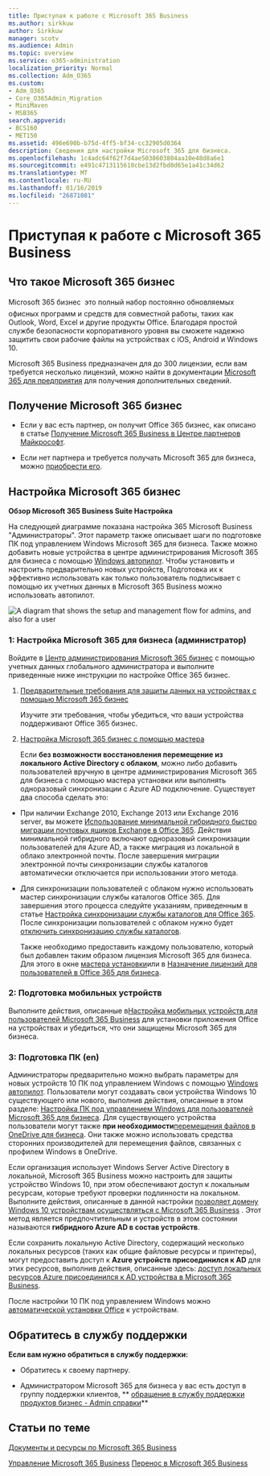 ```yaml
---
title: Приступая к работе с Microsoft 365 Business
ms.author: sirkkuw
author: Sirkkuw
manager: scotv
ms.audience: Admin
ms.topic: overview
ms.service: o365-administration
localization_priority: Normal
ms.collection: Adm_O365
ms.custom:
- Adm_O365
- Core_O365Admin_Migration
- MiniMaven
- MSB365
search.appverid:
- BCS160
- MET150
ms.assetid: 496e690b-b75d-4ff5-bf34-cc32905d0364
description: Сведения для настройки Microsoft 365 для бизнеса.
ms.openlocfilehash: 1c4adc64f62f7d4ae5038603804aa10e48d8a6e1
ms.sourcegitcommit: e491c4713115610cbe13d2fbd0d65e1a41c34d62
ms.translationtype: MT
ms.contentlocale: ru-RU
ms.lasthandoff: 01/16/2019
ms.locfileid: "26871081"
---
```

# <a name="get-started-with-microsoft-365-business"></a>Приступая к работе с Microsoft 365 Business

## <a name="what-is-microsoft-365-business"></a>Что такое Microsoft 365 бизнес

Microsoft 365 бизнес  это полный набор постоянно обновляемых офисных программ и средств для совместной работы, таких как Outlook, Word, Excel и другие продукты Office. Благодаря простой службе безопасности корпоративного уровня вы сможете надежно защитить свои рабочие файлы на устройствах с iOS, Android и Windows 10.
  
Microsoft 365 Business предназначен для до 300 лицензии, если вам требуется несколько лицензий, можно найти в документации [Microsoft 365 для предприятия](https://go.microsoft.com/fwlink/p/?linkid=860986) для получения дополнительных сведений. 
  
## <a name="get-microsoft-365-business"></a>Получение Microsoft 365 бизнес

- Если у вас есть партнер, он получит Office 365 бизнес, как описано в статье [Получение Microsoft 365 Business в Центре партнеров Майкрософт](get-microsoft-365-business.md).
    
- Если нет партнера и требуется получать Microsoft 365 для бизнеса, можно [приобрести его](https://www.microsoft.com/en-us/microsoft-365/business).
    
## <a name="set-up-microsoft-365-business"></a>Настройка Microsoft 365 бизнес

 **Обзор Microsoft 365 Business Suite Настройка**
  
На следующей диаграмме показана настройка 365 Microsoft Business "Администраторы". Этот параметр также описывает шаги по подготовке ПК под управлением Windows Microsoft 365 для бизнеса. Также можно добавить новые устройства в центре администрирования Microsoft 365 для бизнеса с помощью [Windows автопилот](add-autopilot-devices-and-profile.md). Чтобы установить и настроить предварительно новых устройств, Подготовка их к эффективно использовать как только пользователь подписывает с помощью их учетных данных в Microsoft 365 Business можно использовать автопилот.
  
![A diagram that shows the setup and management flow for admins, and also for a user](media/249f81fc-7e79-44c7-8425-3a0b7b651c3b.png)
  
### <a name="1-set-up-microsoft-365-business-admin"></a>1: Настройка Microsoft 365 для бизнеса (администратор)

Войдите в [Центр администрирования Microsoft 365 бизнес](https://portal.office.com/adminportal/home) с помощью учетных данных глобального администратора и выполните приведенные ниже инструкции по настройке Office 365 бизнес. 
  
1. [Предварительные требования для защиты данных на устройствах с помощью Microsoft 365 бизнес](pre-requisites-for-data-protection.md)
    
    Изучите эти требования, чтобы убедиться, что ваши устройства поддерживают Office 365 бизнес.
    
2. [Настройка Microsoft 365 бизнес с помощью мастера](set-up.md)
    
    Если **без возможности восстановления перемещение из локального Active Directory с облаком**, можно либо добавить пользователей вручную в центре администрирования Microsoft 365 для бизнеса с помощью мастера установки или выполнять одноразовый синхронизации с Azure AD подключение. Существует два способа сделать это: 
    
  - При наличии Exchange 2010, Exchange 2013 или Exchange 2016 server, вы можете [Использование минимальной гибридного быстро миграции почтовых ящиков Exchange в Office 365](https://support.office.com/article/fdecceed-0702-4af3-85be-f2a0013937ef). Действия минимальной гибридного включают одноразовый синхронизации пользователей для Azure AD, а также миграция из локальной в облако электронной почты. После завершения миграции электронной почты синхронизации службы каталогов автоматически отключается при использовании этого метода.
    
  - Для синхронизации пользователей с облаком нужно использовать мастер синхронизации службы каталогов Office 365. Для завершения этого процесса следуйте указаниям, приведенным в статье [Настройка синхронизации службы каталогов для Office 365](https://support.office.com/article/1b3b5318-6977-42ed-b5c7-96fa74b08846). После синхронизации пользователей с облаком нужно будет [отключить синхронизацию службы каталогов](https://support.office.com/article/ee5f861e-bd48-4267-83d1-a4ead4b4a00d).
    
    Также необходимо предоставить каждому пользователю, который был добавлен таким образом лицензия Microsoft 365 для бизнеса. Для этого в окне [мастера установки](set-up.md)или в [Назначение лицензий для пользователей в Office 365 для бизнеса](https://support.office.com/article/997596B5-4173-4627-B915-36ABAC6786DC).
    
### <a name="2-prepare-mobile-devices"></a>2: Подготовка мобильных устройств

Выполните действия, описанные в[Настройка мобильных устройств для пользователей Microsoft 365 Business](set-up-mobile-devices.md) для установки приложения Office на устройствах и убедиться, что они защищены Microsoft 365 для бизнеса. 
  
### <a name="3-prepare-pcs"></a>3: Подготовка ПК (en)

Администраторы предварительно можно выбрать параметры для новых устройств 10 ПК под управлением Windows с помощью [Windows автопилот](add-autopilot-devices-and-profile.md). Пользователи могут создавать свои устройства Windows 10 существующего или нового, выполнив действия, описанные в этом разделе: [Настройка ПК под управлением Windows для пользователей Microsoft 365 для бизнеса](set-up-windows-devices.md). Для существующего устройства пользователи могут также **при необходимости**[перемещения файлов в OneDrive для бизнеса](move-files-to-onedrive.md). Они также можно использовать средства сторонних производителей для перемещения файлов, связанных с профилем Windows в OneDrive.
  
Если организация использует Windows Server Active Directory в локальной, Microsoft 365 Business можно настроить для защиты устройство Windows 10, при этом обеспечивают доступ к локальным ресурсам, которые требуют проверки подлинности на локальном. Выполните действия, описанные в данной настройки [позволяет домену Windows 10 устройствам осуществляться с Microsoft 365 Business](manage-windows-devices.md) . Этот метод является предпочтительным и устройств в этом состоянии называются **гибридного Azure AD в состав устройств**. 
  
Если сохранить локальную Active Directory, содержащий несколько локальных ресурсов (таких как общие файловые ресурсы и принтеры), могут предоставить доступ к **Azure устройств присоединился к AD** для этих ресурсов, выполнив действия, описанные здесь: [доступ локальных ресурсов Azure присоединился к AD устройства в Microsoft 365 Business](access-resources.md).
  
После настройки 10 ПК под управлением Windows можно [автоматической установки Office](auto-install-or-uninstall-office.md) к устройствам. 
  
## <a name="contact-support"></a>Обратитесь в службу поддержки

 **Если вам нужно обратиться в службу поддержки:**
  
- Обратитесь к своему партнеру.
    
- Администратором Microsoft 365 для бизнеса у вас есть доступ в группу поддержки клиентов, ** [обращение в службу поддержки продуктов бизнес - Admin справки](https://support.office.com/article/32a17ca7-6fa0-4870-8a8d-e25ba4ccfd4b)**
    
## <a name="related-topics"></a>Статьи по теме
[Документы и ресурсы по Microsoft 365 Business](https://go.microsoft.com/fwlink/p/?linkid=853701)
  
[Управление Microsoft 365 Business](manage.md) [Перенос в Microsoft 365 Business](migrate-to-microsoft-365-business.md)
  

